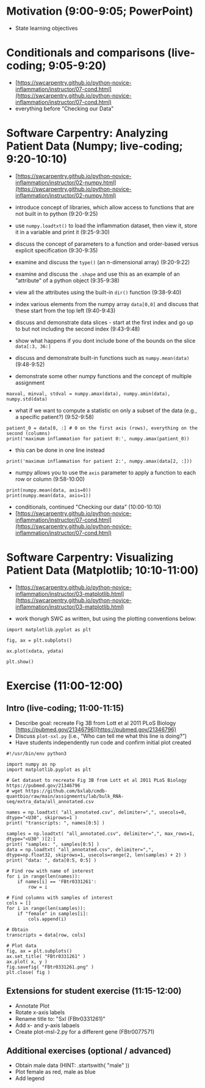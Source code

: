 # Motivation (9:00-9:05; PowerPoint)

- State learning objectives

# Conditionals and comparisons (live-coding; 9:05-9:20)
- [https://swcarpentry.github.io/python-novice-inflammation/instructor/07-cond.html](https://swcarpentry.github.io/python-novice-inflammation/instructor/07-cond.html)
- everything before "Checking our Data"

# Software Carpentry: Analyzing Patient Data (Numpy; live-coding; 9:20-10:10)

- [https://swcarpentry.github.io/python-novice-inflammation/instructor/02-numpy.html](https://swcarpentry.github.io/python-novice-inflammation/instructor/02-numpy.html)

- introduce concept of libraries, which allow access to functions that are not built in to python (9:20-9:25)
- use `numpy.loadtxt()` to load the inflammation dataset, then view it, store it in a variable and print it (9:25-9:30)
- discuss the concept of parameters to a function and order-based versus explicit specification (9:30-9:35)
- examine and discuss the `type()` (an n-dimensional array) (9:20-9:22)
- examine and discuss the `.shape` and use this as an example of an "attribute" of a python object (9:35-9:38)
- view all the attributes using the built-in `dir()` function (9:38-9:40)
- index various elements from the numpy array `data[0,0]` and discuss that these start from the top left (9:40-9:43)

- discuss and demonstrate data slices - start at the first index and go up to but not including the second index (9:43-9:48)
- show what happens if you dont include bone of the bounds on the slice `data[:3, 36:]`

- discuss and demonstrate built-in functions such as `numpy.mean(data)` (9:48-9:52)
- demonstrate some other numpy functions and the concept of multiple assignment

```
maxval, minval, stdval = numpy.amax(data), numpy.amin(data), numpy.std(data)
```

- what if we want to compute a statistic on only a subset of the data (e.g., a specific patient?) (9:52-9:58)
```
patient_0 = data[0, :] # 0 on the first axis (rows), everything on the second (columns)
print('maximum inflammation for patient 0:', numpy.amax(patient_0))
```

- this can be done in one line instead
```
print('maximum inflammation for patient 2:', numpy.amax(data[2, :]))
```

- numpy allows you to use the `axis` parameter to apply a function to each row or column (9:58-10:00)
```
print(numpy.mean(data, axis=0))
print(numpy.mean(data, axis=1))
```

- conditionals, continued "Checking our data" (10:00-10:10)
- [https://swcarpentry.github.io/python-novice-inflammation/instructor/07-cond.html](https://swcarpentry.github.io/python-novice-inflammation/instructor/07-cond.html)



# Software Carpentry: Visualizing Patient Data (Matplotlib; 10:10-11:00)

- [https://swcarpentry.github.io/python-novice-inflammation/instructor/03-matplotlib.html](https://swcarpentry.github.io/python-novice-inflammation/instructor/03-matplotlib.html)

- work thorugh SWC as written, but using the plotting conventions below:
```
import matplotlib.pyplot as plt

fig, ax = plt.subplots()

ax.plot(xdata, ydata)

plt.show()
```

# Exercise (11:00-12:00)


## Intro (live-coding; 11:00-11:15)

- Describe goal: recreate Fig 3B from Lott et al 2011 PLoS Biology [https://pubmed.gov/21346796](https://pubmed.gov/21346796)
- Discuss `plot-sxl.py` (i.e., “Who can tell me what this line is doing?”)
- Have students independently run code and confirm initial plot created

```
#!/usr/bin/env python3

import numpy as np
import matplotlib.pyplot as plt

# Get dataset to recreate Fig 3B from Lott et al 2011 PLoS Biology https://pubmed.gov/21346796
# wget https://github.com/bxlab/cmdb-quantbio/raw/main/assignments/lab/bulk_RNA-seq/extra_data/all_annotated.csv

names = np.loadtxt( "all_annotated.csv", delimiter=",", usecols=0, dtype="<U30", skiprows=1 )
print( "transcripts: ", names[0:5] )

samples = np.loadtxt( "all_annotated.csv", delimiter=",", max_rows=1, dtype="<U30" )[2:]
print( "samples: ", samples[0:5] )
data = np.loadtxt( "all_annotated.csv", delimiter=",", dtype=np.float32, skiprows=1, usecols=range(2, len(samples) + 2) )
print( "data: ", data[0:5, 0:5] )

# Find row with name of interest
for i in range(len(names)):
    if names[i] == 'FBtr0331261':
        row = i

# Find columns with samples of interest
cols = []
for i in range(len(samples)):
    if "female" in samples[i]:
        cols.append(i)

# Obtain 
transcripts = data[row, cols]

# Plot data
fig, ax = plt.subplots()
ax.set_title( "FBtr0331261" )
ax.plot( x, y )
fig.savefig( "FBtr0331261.png" )
plt.close( fig )
```

## Extensions for student exercise (11:15-12:00)

- Annotate Plot
- Rotate x-axis labels
- Rename title to: "Sxl (FBtr0331261)"
- Add x- and y-axis labaels
- Create plot-msl-2.py for a different gene (FBtr0077571)

## Additional exercises (optional / advanced)

- Obtain male data (HINT: .startswith( "male" ))
- Plot female as red, male as blue
- Add legend
